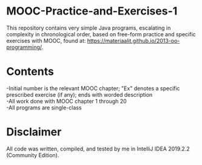 # MOOC-Practice-and-Exercises-1

This repository contains very simple Java programs, escalating in complexity in chronological order, based on free-form practice and specific exercises with MOOC, found at: https://materiaalit.github.io/2013-oo-programming/.  

# Contents
-Initial number is the relevant MOOC chapter; "Ex" denotes a specific prescribed exercise (if any); ends with worded description  
-All work done with MOOC chapter 1 through 20  
-All programs are single-class  

# Disclaimer
All code was written, compiled, and tested by me in IntelliJ IDEA 2019.2.2 (Community Edition).
